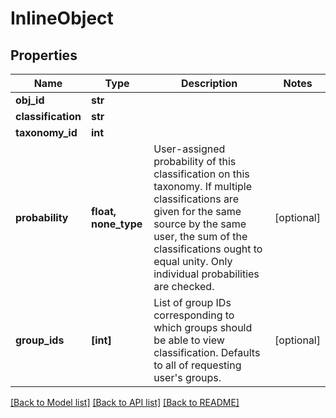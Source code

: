 # InlineObject

## Properties
Name | Type | Description | Notes
------------ | ------------- | ------------- | -------------
**obj_id** | **str** |  | 
**classification** | **str** |  | 
**taxonomy_id** | **int** |  | 
**probability** | **float, none_type** | User-assigned probability of this classification on this taxonomy. If multiple classifications are given for the same source by the same user, the sum of the classifications ought to equal unity. Only individual probabilities are checked.  | [optional] 
**group_ids** | **[int]** | List of group IDs corresponding to which groups should be able to view classification. Defaults to all of requesting user&#39;s groups.  | [optional] 

[[Back to Model list]](../README.md#documentation-for-models) [[Back to API list]](../README.md#documentation-for-api-endpoints) [[Back to README]](../README.md)



